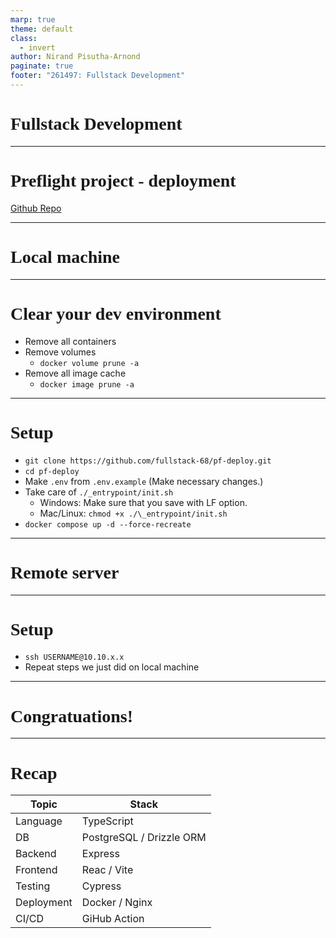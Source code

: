 ```yaml
---
marp: true
theme: default
class:
  - invert
author: Nirand Pisutha-Arnond
paginate: true
footer: "261497: Fullstack Development"
---
```


<style>
@import url('https://fonts.googleapis.com/css2?family=Prompt:ital,wght@0,100;0,300;0,400;0,700;1,100;1,300;1,400;1,700&display=swap');

    :root {
    font-family: Prompt;
    --hl-color: #D57E7E;
}
h1 {
  font-family: Prompt
}
</style>

# Fullstack Development

---

# Preflight project - deployment

[Github Repo](https://github.com/fullstack-68/pf-deploy)

---

# Local machine

---

# Clear your dev environment

- Remove all containers
- Remove volumes
  - `docker volume prune -a`
- Remove all image cache
  - `docker image prune -a`

---

# Setup

- `git clone https://github.com/fullstack-68/pf-deploy.git`
- `cd pf-deploy`
- Make `.env` from `.env.example` (Make necessary changes.)
- Take care of `./_entrypoint/init.sh`
  - Windows: Make sure that you save with LF option.
  - Mac/Linux: `chmod +x ./\_entrypoint/init.sh`
- `docker compose up -d --force-recreate`

---

# Remote server

---

# Setup

- `ssh USERNAME@10.10.x.x`
- Repeat steps we just did on local machine

---

# Congratuations!

---

# Recap

| Topic      | Stack                    |
| ---------- | ------------------------ |
| Language   | TypeScript               |
| DB         | PostgreSQL / Drizzle ORM |
| Backend    | Express                  |
| Frontend   | Reac / Vite              |
| Testing    | Cypress                  |
| Deployment | Docker / Nginx           |
| CI/CD      | GiHub Action             |
